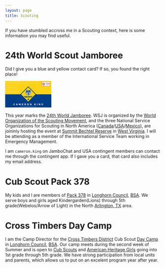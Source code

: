 ```yaml
---
layout: page
title: Scouting
---
```


If you have stumbled accross me in a Scouting context, here 
is some information you may find useful.

# 24th World Scout Jamboree

Did I give you a blue and yellow contact card?  If so, you found the 
right place!

![WSJ 2019 Contact Card](/public/content/images/wsj19-contact-card.jpg)

This year marks the [24th World Jamboree](https://www.2019wsj.org/).
WSJ is organized by the 
[World Organization of the Scouting Movement](https://www.scout.org/),
and the three National Service Organizations for Scouting in North America
([Canada](https://www.scouts.ca)/[USA](https://www.scouting.org)/[Mexico](http://scouts.org.mx)),
are joininly hosting the event at 
[Summit Bechtel Reserve](https://www.summitbsa.org/) in 
[West Virginia](https://www.wv.gov).  I will be attending as a member 
of the International Service Team working in Emergency Management.

I am `cameron.king` on JamboChat and USA contingent members can contact me 
through the contingent app.  If I gave you a card, that card also includes
my email address.

# Cub Scout Pack 378

My kids and I are members of [Pack 378](http://www.pack378.net) 
in [Longhorn Council](https://www.longhorncouncil.org), 
[BSA](https://www.scouting.org).  We serve boys and girls 
aged Kindergarden(Lions) through 5th grade(Webelos/Arrow of Light) 
in the North [Arlington, TX](https://www.arlingtontx.gov/) area.

# Cross Timbers Day Camp

I am the Camp Director for the
[Cross Timbers District](http://www.crosstimbersdistrict.org) 
Cub Scout [Day Camp](http://bit.ly/dinocamp19) in 
[Longhorn Council](https://www.longhorncouncil.org), 
[BSA](https://www.scouting.org).  Our camp meets during the second
week of Summer and is open to 
[Cub Scouts](https://www.scouting.org/programs/cub-scouts/) and 
[American Heritage Girls](https://americanheritagegirls.org/)
going into 1st grade through 5th grade.  We have strong participation
from local units and parents, which allows us to put on an 
excelent program year after year.

